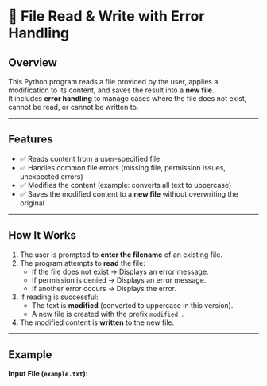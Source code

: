 # 📂 File Read & Write with Error Handling

## Overview
This Python program reads a file provided by the user, applies a modification to its content, and saves the result into a **new file**.  
It includes **error handling** to manage cases where the file does not exist, cannot be read, or cannot be written to.

---

## Features
- ✅ Reads content from a user-specified file
- ✅ Handles common file errors (missing file, permission issues, unexpected errors)
- ✅ Modifies the content (example: converts all text to uppercase)
- ✅ Saves the modified content to a **new file** without overwriting the original

---

## How It Works
1. The user is prompted to **enter the filename** of an existing file.
2. The program attempts to **read** the file:
   - If the file does not exist → Displays an error message.
   - If permission is denied → Displays an error message.
   - If another error occurs → Displays the error.
3. If reading is successful:
   - The text is **modified** (converted to uppercase in this version).
   - A new file is created with the prefix `modified_`.
4. The modified content is **written** to the new file.

---

## Example
**Input File (`example.txt`):**
